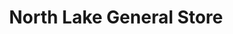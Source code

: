 ---
title: "North Lake General Store"
url: /otter-lake/north-lake-general-store/
shop: supermarket
---